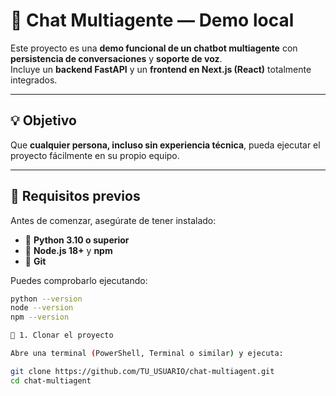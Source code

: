 # 💬 Chat Multiagente — Demo local

<p align="center">
<a href="https://github.com/TU_USUARIO/chat-multiagent">
</a>
</p>

Este proyecto es una **demo funcional de un chatbot multiagente** con **persistencia de conversaciones** y **soporte de voz**.  
Incluye un **backend FastAPI** y un **frontend en Next.js (React)** totalmente integrados.

---

## 💡 Objetivo

Que **cualquier persona, incluso sin experiencia técnica**, pueda ejecutar el proyecto fácilmente en su propio equipo.

---

## 🚀 Requisitos previos

Antes de comenzar, asegúrate de tener instalado:

- 🐍 **Python 3.10 o superior**
- 🧩 **Node.js 18+** y **npm**
- 🔧 **Git**

Puedes comprobarlo ejecutando:

```bash
python --version
node --version
npm --version

🧱 1. Clonar el proyecto

Abre una terminal (PowerShell, Terminal o similar) y ejecuta:

git clone https://github.com/TU_USUARIO/chat-multiagent.git
cd chat-multiagent
